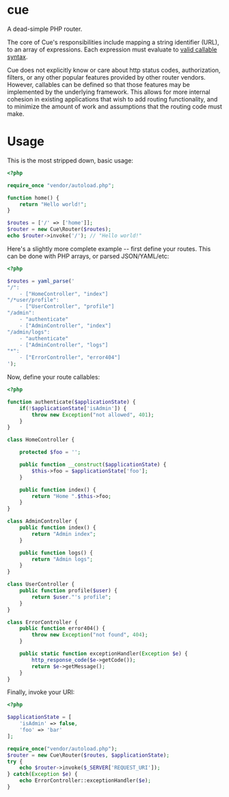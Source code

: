 cue
===

A dead-simple PHP router.

The core of Cue's responsibilities include mapping a string identifier (URL), to an array of expressions.
Each expression must evaluate to [valid callable syntax](http://www.php.net/manual/en/language.types.callable.php).

Cue does not explicitly know or care about http status codes, authorization, filters, or any other popular features
provided by other router vendors. However, callables can be defined so that those features may be implemented by the
underlying framework. This allows for more internal cohesion in existing applications that wish to add routing
functionality, and to minimize the amount of work and assumptions that the routing code must make.

Usage
=====

This is the most stripped down, basic usage:

```php
<?php

require_once "vendor/autoload.php";

function home() {
    return "Hello world!";
}

$routes = ['/' => ['home']];
$router = new Cue\Router($routes);
echo $router->invoke('/'); // "Hello world!"
```

Here's a slightly more complete example -- first define your routes. This can be done with PHP arrays, or parsed JSON/YAML/etc:

```php
<?php

$routes = yaml_parse('
"/":
    - ["HomeController", "index"]
"/*user/profile":
    - ["UserController", "profile"]
"/admin":
    - "authenticate"
    - ["AdminController", "index"]
"/admin/logs":
    - "authenticate"
    - ["AdminController", "logs"]
"*":
    - ["ErrorController", "error404"]
');
```

Now, define your route callables:

```php
<?php

function authenticate($applicationState) {
    if(!$applicationState['isAdmin']) {
        throw new Exception("not allowed", 401);
    }
}

class HomeController {

    protected $foo = '';

    public function __construct($applicationState) {
        $this->foo = $applicationState['foo'];
    }

    public function index() {
        return "Home ".$this->foo;
    }
}

class AdminController {
    public function index() {
        return "Admin index";
    }

    public function logs() {
        return "Admin logs";
    }
}

class UserController {
    public function profile($user) {
        return $user."'s profile";
    }
}

class ErrorController {
    public function error404() {
        throw new Exception("not found", 404);
    }

    public static function exceptionHandler(Exception $e) {
        http_response_code($e->getCode());
        return $e->getMessage();
    }
}
```

Finally, invoke your URI:

```php
<?php

$applicationState = [
    'isAdmin' => false,
    'foo' => 'bar'
];

require_once("vendor/autoload.php");
$router = new Cue\Router($routes, $applicationState);
try {
    echo $router->invoke($_SERVER['REQUEST_URI']);
} catch(Exception $e) {
    echo ErrorController::exceptionHandler($e);
}
```
